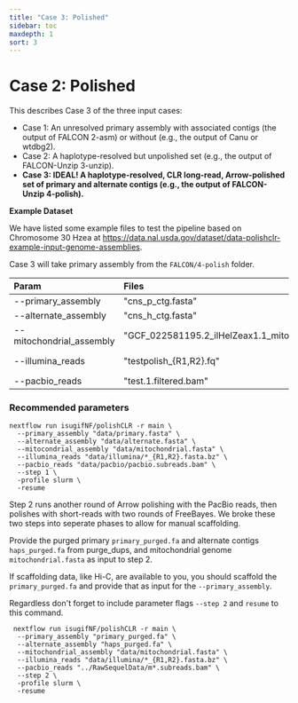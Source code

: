 ```yaml
---
title: "Case 3: Polished"
sidebar: toc
maxdepth: 1
sort: 3
---
```


# Case 2: Polished

This describes Case 3 of the three input cases:

* Case 1: An unresolved primary assembly with associated contigs (the output of FALCON 2-asm) or without (e.g., the output of Canu or wtdbg2).
* Case 2: A haplotype-resolved but unpolished set (e.g., the output of FALCON-Unzip 3-unzip).
* **Case 3: IDEAL! A haplotype-resolved, CLR long-read, Arrow-polished set of primary and alternate contigs (e.g., the output of FALCON-Unzip 4-polish).**

**Example Dataset**

We have listed some example files to test the pipeline based on Chromosome 30 Hzea at https://data.nal.usda.gov/dataset/data-polishclr-example-input-genome-assemblies.

Case 3 will take primary assembly from the `FALCON/4-polish` folder.

| Param | Files | Download link|
|:--|:--|:--
| --primary_assembly | "cns_p_ctg.fasta" | [cns_p_ctg.fasta](https://data.nal.usda.gov/system/files/cns_p_ctg.fasta) |
| --alternate_assembly | "cns_h_ctg.fasta" | [cns_h_ctg.fasta](https://data.nal.usda.gov/system/files/cns_h_ctg.fasta)|
| --mitochondrial_assembly | "GCF_022581195.2_ilHelZeax1.1_mito.fa" | [GenBank download fasta](https://www.ncbi.nlm.nih.gov/nuccore/NC_061507.1?report=fasta)|
| --illumina_reads |"testpolish_{R1,R2}.fq" | [testpolish_R1.fastq](https://data.nal.usda.gov/system/files/testpolish_R1.fastq), [testpolish_R2.fastq](https://data.nal.usda.gov/system/files/testpolish_R2.fastq) |
| --pacbio_reads | "test.1.filtered.bam" | [test.1.filtered.bam_.gz](https://data.nal.usda.gov/system/files/test.1.filtered.bam_.gz)|

### Recommended parameters

```
nextflow run isugifNF/polishCLR -r main \
  --primary_assembly "data/primary.fasta" \
  --alternate_assembly "data/alternate.fasta" \
  --mitocondrial_assembly "data/mitochondrial.fasta" \
  --illumina_reads "data/illumina/*_{R1,R2}.fasta.bz" \
  --pacbio_reads "data/pacbio/pacbio.subreads.bam" \
  --step 1 \
  -profile slurm \
  -resume
```

Step 2 runs another round of Arrow polishing with the PacBio reads, then polishes with short-reads with two rounds of FreeBayes. We broke these two steps into seperate phases to allow for manual scaffolding.

Provide the purged primary `primary_purged.fa` and alternate contigs `haps_purged.fa` from purge_dups, and mitochondrial genome `mitochondrial.fasta` as input to step 2. 

If scaffolding data, like Hi-C, are available to you, you should scaffold the `primary_purged.fa` and provide that as input for the  `--primary_assembly`. 

Regardless don't forget to include parameter flags `--step 2` and `resume` to this command. 

```
 nextflow run isugifNF/polishCLR -r main \
  --primary_assembly "primary_purged.fa" \
  --alternate_assembly "haps_purged.fa" \
  --mitochondrial_assembly "data/mitochondrial.fasta" \
  --illumina_reads "data/illumina/*_{R1,R2}.fasta.bz" \
  --pacbio_reads "../RawSequelData/m*.subreads.bam" \
  --step 2 \
  -profile slurm \
  -resume
  ```

